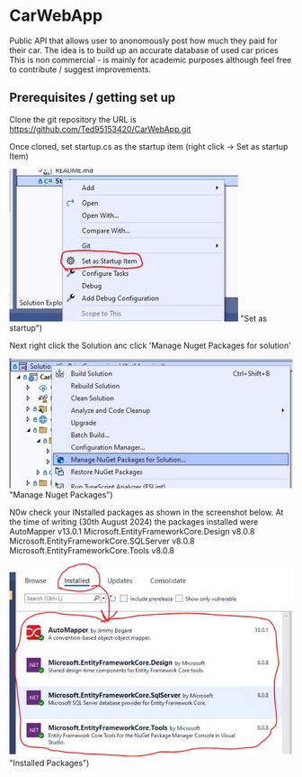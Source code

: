 # CarWebApp
Public API that allows user to anonomously post how much they paid for their car.
The idea is to build up an accurate database of used car prices
This is non commercial - is mainly for academic purposes although feel free to contribute / suggest improvements.


## Prerequisites / getting set up

Clone the git repository the URL is https://github.com/Ted95153420/CarWebApp.git

Once cloned, set startup.cs as the startup item (right click -> Set as startup Item)

![Set as Startup](/ReadMeMedia/README_SetAsStartUp.JPG) "Set as startup")

Next right click the Solution anc click 'Manage Nuget Packages for solution'

![Manage Nuget Packages for solution](/ReadMeMedia/ManageNugetPackages.jpg) "Manage Nuget Packages")

N0w check your INstalled packages as shown in the screenshot below. 
At the time of writing (30th August 2024) the packages installed were
AutoMapper v13.0.1
Microsoft.EntityFrameworkCore.Design v8.0.8
Microsoft.EntityFrameworkCore.SQLServer v8.0.8
Microsoft.EntityFrameworkCore.Tools v8.0.8

![MINstalled Nuget Packages](/ReadMeMedia/InstalledPackages.JPG) "Installed Packages")

